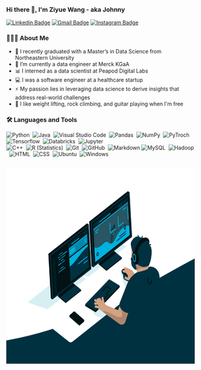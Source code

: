 ### Hi there 👋, I'm Ziyue Wang - aka Johnny

[![Linkedin Badge](https://img.shields.io/badge/LinkedIn-blue?style=flat&logo=linkedin&labelColor=blue&link=linkedin.com/in/zywang-johnny/)](https://www.linkedin.com/in/zywang-johnny/) [![Gmail Badge](https://img.shields.io/badge/Gmail-red?style=flat-square&logo=Gmail&logoColor=white&link=mailto:johnnywang918@gmail.com)](mailto:johnnywang918@gmail.com) [![Instagram Badge](https://img.shields.io/badge/-Instagram-E4405F?style=flat&logo=instagram&logoColor=white&link=https://www.instagram.com/johnny_vvang/)](https://www.instagram.com/johnny_vvang/) 


### 👨🏻‍💻 About Me


- 📖 I recently graduated with a Master’s in Data Science from Northeastern University
- 🔭 I’m currently a data engineer at Merck KGaA
- 📊 I interned as a data scientist at Peapod Digital Labs
- 💻 I was a software engineer at a healthcare startup
- ⚡️ My passion lies in leveraging data science to derive insights that address real-world challenges
- 💪 I like weight lifting, rock climbing, and guitar playing when I'm free


### 🛠 Languages and Tools

![Python](https://img.shields.io/badge/-Python-333333?style=flat&logo=python)&nbsp;
![Java](https://img.shields.io/badge/-Java-333333?style=flat&logo=Java)&nbsp;
![Visual Studio Code](https://img.shields.io/badge/-VScode-333333?style=flat&logo=visual-studio-code&logoColor=007ACC)&nbsp;
![Pandas](https://img.shields.io/badge/-Pandas-333333?style=flat&logo=pandas)&nbsp;
![NumPy](https://img.shields.io/badge/-NumPy-333333?style=flat&logo=numpy)&nbsp;
![PyTroch](https://img.shields.io/badge/-PyTorch-333333?style=flat&logo=pytorch)&nbsp;
![Tensorflow](https://img.shields.io/badge/-Tensorflow-333333?style=flat&logo=Tensorflow)&nbsp;
![Databricks](https://img.shields.io/badge/-Databricks-333333?style=flat&logo=Databricks)&nbsp;
![Jupyter](https://img.shields.io/badge/-Jupyter-333333?style=flat&logo=Jupyter)&nbsp;\
![C++](https://img.shields.io/badge/-C++-333333?style=flat&logo=C%2B%2B&logoColor=00599C)&nbsp;
![R (Statistics)](https://img.shields.io/badge/-R-333333?style=flat&logo=R&logoColor=276DC3)&nbsp;
![Git](https://img.shields.io/badge/-Git-333333?style=flat&logo=git)&nbsp;
![GitHub](https://img.shields.io/badge/-GitHub-333333?style=flat&logo=github)&nbsp;
![Markdown](https://img.shields.io/badge/-Markdown-333333?style=flat&logo=markdown)
![MySQL](https://img.shields.io/badge/MySQL-333333?style=flat&logo=mysql&logoColor=white)&nbsp;
![Hadoop](https://img.shields.io/badge/-Hadoop-333333?style=flat&logo=Apache)&nbsp;
![HTML](https://img.shields.io/badge/-HTML-333333?style=flat&logo=HTML5)&nbsp;
![CSS](https://img.shields.io/badge/-CSS-333333?style=flat&logo=CSS3&logoColor=1572B6)&nbsp;
![Ubuntu](https://img.shields.io/badge/-Ubuntu-333333?style=flat&logo=Ubuntu)&nbsp;
![Windows](https://img.shields.io/badge/-Windows-333333?style=flat&logo=Windows)&nbsp;

[github]: https://github.com/JohnnyWang1998
[linkedin]: https://www.linkedin.com/in/manoj-uppala-1a8b33169/
[vscode]: https://code.visualstudio.com/
[python]: https://www.python.org/doc/
[java]: https://docs.oracle.com/en/java/
[rlang]: https://github.com/manojuppala/R-programming
[git]: https://git-scm.com/doc
[github]: https://github.com/
[c++]: https://devdocs.io/cpp/
[css]: https://developer.mozilla.org/en-US/docs/Web/CSS#:~:text=Cascading%20Style%20Sheets%20(CSS)%20is,speech%2C%20or%20on%20other%20media.
[html]: https://devdocs.io/html/


<p align="center"> 
  </br>
      <img align="center" alt="GIF" src="https://github.com/manojuppala/manojuppala/blob/master/assets/code.gif?raw=true" width="750" height="520" />
</p>
